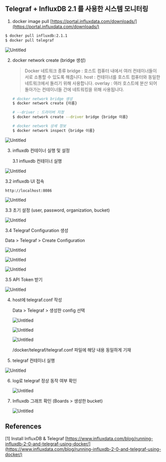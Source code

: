 ## Telegraf + InfluxDB 2.1 를 사용한 시스템 모니터링

1. docker image pull
[https://portal.influxdata.com/downloads/](https://portal.influxdata.com/downloads/)

```bash
$ docker pull influxdb:2.1.1
$ docker pull telegraf
```

![Untitled](https://s3.us-west-2.amazonaws.com/secure.notion-static.com/ee17b284-c5e5-4a48-a212-06e14e515eb3/Untitled.png?X-Amz-Algorithm=AWS4-HMAC-SHA256&X-Amz-Content-Sha256=UNSIGNED-PAYLOAD&X-Amz-Credential=AKIAT73L2G45EIPT3X45%2F20211209%2Fus-west-2%2Fs3%2Faws4_request&X-Amz-Date=20211209T025246Z&X-Amz-Expires=86400&X-Amz-Signature=2da95ca9da2db33b3a1103b415e4a882425dfc92f682520d1d2a809d978a4010&X-Amz-SignedHeaders=host&response-content-disposition=filename%20%3D%22Untitled.png%22&x-id=GetObject)

2. docker network create (bridge 생성)

    
    > Docker 네트워크 종류
    bridge : 호스트 컴퓨터 내에서 여러 컨테이너들이 서로 소통할 수 있도록 해줍니다.
    host : 컨테이너를 호스트 컴퓨터와 동일한 네트워크에서 돌리기 위해 사용합니다.
    overlay : 여러 호스트에 분산 되어 돌아가는 컨테이너들 간에 네트워킹을 위해 사용됩니다.
    > 
    
    ```bash
    # docker network bridge 생성
    $ docker network create {이름}
    
    # --driver : 드라이버 지정
    $ docker network create --driver bridge {bridge 이름}
    
    # docker network 상세 정보
    $ docker network inspect {bridge 이름}
    ```
    

![Untitled](https://s3.us-west-2.amazonaws.com/secure.notion-static.com/3165f4fb-7d1b-4c97-bdf1-0c9aecfdf533/Untitled.png?X-Amz-Algorithm=AWS4-HMAC-SHA256&X-Amz-Content-Sha256=UNSIGNED-PAYLOAD&X-Amz-Credential=AKIAT73L2G45EIPT3X45%2F20211209%2Fus-west-2%2Fs3%2Faws4_request&X-Amz-Date=20211209T025332Z&X-Amz-Expires=86400&X-Amz-Signature=39a7ac278318f2f5a85b7fb01d694c00363861617d4a97709e82a7d56de095df&X-Amz-SignedHeaders=host&response-content-disposition=filename%20%3D%22Untitled.png%22&x-id=GetObject)

3. influxdb 컨테이너 실행 및 설정
    
    3.1 influxdb 컨테이너 실행
    

  ![Untitled](https://s3.us-west-2.amazonaws.com/secure.notion-static.com/a4e99d89-5ae6-4a0f-a7a6-4aa2698a725a/Untitled.png?X-Amz-Algorithm=AWS4-HMAC-SHA256&X-Amz-Content-Sha256=UNSIGNED-PAYLOAD&X-Amz-Credential=AKIAT73L2G45EIPT3X45%2F20211209%2Fus-west-2%2Fs3%2Faws4_request&X-Amz-Date=20211209T025343Z&X-Amz-Expires=86400&X-Amz-Signature=175f5044c92bd21403c1c07cdfa28ff80a817d8f5cd7d7122decd1887418e178&X-Amz-SignedHeaders=host&response-content-disposition=filename%20%3D%22Untitled.png%22&x-id=GetObject)

  3.2 influxdb UI 접속

  `http://localhost:8086`

  ![Untitled](https://s3.us-west-2.amazonaws.com/secure.notion-static.com/46914bf0-8dd1-4ba2-9755-45970a5e3b14/Untitled.png?X-Amz-Algorithm=AWS4-HMAC-SHA256&X-Amz-Content-Sha256=UNSIGNED-PAYLOAD&X-Amz-Credential=AKIAT73L2G45EIPT3X45%2F20211209%2Fus-west-2%2Fs3%2Faws4_request&X-Amz-Date=20211209T025352Z&X-Amz-Expires=86400&X-Amz-Signature=8cfefe57ccb306b43809d247da3daa76843ee9a01f284415dbbe8fcd4684e3cd&X-Amz-SignedHeaders=host&response-content-disposition=filename%20%3D%22Untitled.png%22&x-id=GetObject)

  
  3.3 초기 설정 (user, password, organization, bucket)

  ![Untitled](https://s3.us-west-2.amazonaws.com/secure.notion-static.com/ec8bae6c-16d4-49f9-9e33-469ea92bc7bf/Untitled.png?X-Amz-Algorithm=AWS4-HMAC-SHA256&X-Amz-Content-Sha256=UNSIGNED-PAYLOAD&X-Amz-Credential=AKIAT73L2G45EIPT3X45%2F20211209%2Fus-west-2%2Fs3%2Faws4_request&X-Amz-Date=20211209T025403Z&X-Amz-Expires=86400&X-Amz-Signature=4fe6d9bf5bd59adc4d710b3d51c0f0b53219a3baea47d349da794dc0b2d56814&X-Amz-SignedHeaders=host&response-content-disposition=filename%20%3D%22Untitled.png%22&x-id=GetObject)

  
  3.4 Telegraf Configuration 생성

  Data > Telegraf > Create Configuration

  ![Untitled](https://s3.us-west-2.amazonaws.com/secure.notion-static.com/69025e9c-d1bb-4ab7-9c54-81a901c2120d/Untitled.png?X-Amz-Algorithm=AWS4-HMAC-SHA256&X-Amz-Content-Sha256=UNSIGNED-PAYLOAD&X-Amz-Credential=AKIAT73L2G45EIPT3X45%2F20211209%2Fus-west-2%2Fs3%2Faws4_request&X-Amz-Date=20211209T025422Z&X-Amz-Expires=86400&X-Amz-Signature=93950f24c9be99b9bc9bc0b3602ed9bd30cbb2226e7bf109a813b46b62674a84&X-Amz-SignedHeaders=host&response-content-disposition=filename%20%3D%22Untitled.png%22&x-id=GetObject)
  
  ![Untitled](https://s3.us-west-2.amazonaws.com/secure.notion-static.com/2339b627-568f-4811-8332-fe22d1c0371d/Untitled.png?X-Amz-Algorithm=AWS4-HMAC-SHA256&X-Amz-Content-Sha256=UNSIGNED-PAYLOAD&X-Amz-Credential=AKIAT73L2G45EIPT3X45%2F20211209%2Fus-west-2%2Fs3%2Faws4_request&X-Amz-Date=20211209T025432Z&X-Amz-Expires=86400&X-Amz-Signature=6926e1267bb0d0195667ac66896d40af794447a6d189d4ebb187fe4becb620ed&X-Amz-SignedHeaders=host&response-content-disposition=filename%20%3D%22Untitled.png%22&x-id=GetObject)

  ![Untitled](https://s3.us-west-2.amazonaws.com/secure.notion-static.com/83b8d907-e08d-4c07-bacb-b987c0d4f45a/Untitled.png?X-Amz-Algorithm=AWS4-HMAC-SHA256&X-Amz-Content-Sha256=UNSIGNED-PAYLOAD&X-Amz-Credential=AKIAT73L2G45EIPT3X45%2F20211209%2Fus-west-2%2Fs3%2Faws4_request&X-Amz-Date=20211209T025444Z&X-Amz-Expires=86400&X-Amz-Signature=711ceac707ca4012cab83add66482707f79c93d2a1ebf72786a5d6eb29ca043f&X-Amz-SignedHeaders=host&response-content-disposition=filename%20%3D%22Untitled.png%22&x-id=GetObject)

  
  3.5 API Token 받기

  ![Untitled](https://s3.us-west-2.amazonaws.com/secure.notion-static.com/2df6efb0-e293-4a0e-b501-74c569dc1622/Untitled.png?X-Amz-Algorithm=AWS4-HMAC-SHA256&X-Amz-Content-Sha256=UNSIGNED-PAYLOAD&X-Amz-Credential=AKIAT73L2G45EIPT3X45%2F20211209%2Fus-west-2%2Fs3%2Faws4_request&X-Amz-Date=20211209T025453Z&X-Amz-Expires=86400&X-Amz-Signature=9c3a3a8ec14b7788fd9dc4ef9828709c29b68ca83b5664f5b09045e5fabf4028&X-Amz-SignedHeaders=host&response-content-disposition=filename%20%3D%22Untitled.png%22&x-id=GetObject)


4. host에 telegraf.conf 작성
    
    Data > Telegraf > 생성한 config 선택
    
    ![Untitled](https://s3.us-west-2.amazonaws.com/secure.notion-static.com/4957edfd-0456-41cc-911e-178b2ad181a5/Untitled.png?X-Amz-Algorithm=AWS4-HMAC-SHA256&X-Amz-Content-Sha256=UNSIGNED-PAYLOAD&X-Amz-Credential=AKIAT73L2G45EIPT3X45%2F20211209%2Fus-west-2%2Fs3%2Faws4_request&X-Amz-Date=20211209T025506Z&X-Amz-Expires=86400&X-Amz-Signature=a4eda1c0005a80d8d50c4111674a87f0c13fbbe593a4101b51e5db691de3323c&X-Amz-SignedHeaders=host&response-content-disposition=filename%20%3D%22Untitled.png%22&x-id=GetObject)
    
    ![Untitled](https://s3.us-west-2.amazonaws.com/secure.notion-static.com/a756b00f-780f-45ba-9355-3b1e2604e6bc/Untitled.png?X-Amz-Algorithm=AWS4-HMAC-SHA256&X-Amz-Content-Sha256=UNSIGNED-PAYLOAD&X-Amz-Credential=AKIAT73L2G45EIPT3X45%2F20211209%2Fus-west-2%2Fs3%2Faws4_request&X-Amz-Date=20211209T025518Z&X-Amz-Expires=86400&X-Amz-Signature=385892cac4b94528c0aeb4769368ce1d2ad9febcf67f536b666f3b91d6125595&X-Amz-SignedHeaders=host&response-content-disposition=filename%20%3D%22Untitled.png%22&x-id=GetObject)
    
    ![Untitled](https://s3.us-west-2.amazonaws.com/secure.notion-static.com/c1c05d3c-0ba0-4322-b026-6d87f9651316/Untitled.png?X-Amz-Algorithm=AWS4-HMAC-SHA256&X-Amz-Content-Sha256=UNSIGNED-PAYLOAD&X-Amz-Credential=AKIAT73L2G45EIPT3X45%2F20211209%2Fus-west-2%2Fs3%2Faws4_request&X-Amz-Date=20211209T025527Z&X-Amz-Expires=86400&X-Amz-Signature=f0fa2a88bedeff565806b212ae35c29a693f5f07e9f2b6139adfbe36ed567b70&X-Amz-SignedHeaders=host&response-content-disposition=filename%20%3D%22Untitled.png%22&x-id=GetObject)
    
    /docker/telegraf/telegraf.conf 파일에 해당 내용 동일하게 기재
    

5. telegraf 컨테이너 실행

![Untitled](https://s3.us-west-2.amazonaws.com/secure.notion-static.com/20741fb0-8c26-4e9f-9ccd-2cb7b98f59e2/Untitled.png?X-Amz-Algorithm=AWS4-HMAC-SHA256&X-Amz-Content-Sha256=UNSIGNED-PAYLOAD&X-Amz-Credential=AKIAT73L2G45EIPT3X45%2F20211209%2Fus-west-2%2Fs3%2Faws4_request&X-Amz-Date=20211209T025544Z&X-Amz-Expires=86400&X-Amz-Signature=ce7bb92f07b518ca4f6b9a05d31dc47cec4e848c83e75019eb6609c18e57cb8f&X-Amz-SignedHeaders=host&response-content-disposition=filename%20%3D%22Untitled.png%22&x-id=GetObject)


6. log로 telegraf 정상 동작 여부 확인
    
    ![Untitled](https://s3.us-west-2.amazonaws.com/secure.notion-static.com/c89ca1c3-35c9-487c-9468-a3557bd9086f/Untitled.png?X-Amz-Algorithm=AWS4-HMAC-SHA256&X-Amz-Content-Sha256=UNSIGNED-PAYLOAD&X-Amz-Credential=AKIAT73L2G45EIPT3X45%2F20211209%2Fus-west-2%2Fs3%2Faws4_request&X-Amz-Date=20211209T025554Z&X-Amz-Expires=86400&X-Amz-Signature=5e84372e7e6239dd08f4477846719677c5dfd01f01eb964b79ad87c6436a65ee&X-Amz-SignedHeaders=host&response-content-disposition=filename%20%3D%22Untitled.png%22&x-id=GetObject)
    

7. Influxdb 그래프 확인 (Boards > 생성한 bucket)
    
    ![Untitled](https://s3.us-west-2.amazonaws.com/secure.notion-static.com/e288808a-2b38-4e4d-b49f-27ab0630e975/Untitled.png?X-Amz-Algorithm=AWS4-HMAC-SHA256&X-Amz-Content-Sha256=UNSIGNED-PAYLOAD&X-Amz-Credential=AKIAT73L2G45EIPT3X45%2F20211209%2Fus-west-2%2Fs3%2Faws4_request&X-Amz-Date=20211209T025621Z&X-Amz-Expires=86400&X-Amz-Signature=f557cf2c94646faa01a30029afafb9ae6ff64573dfc12cb66e7fd184999fceb2&X-Amz-SignedHeaders=host&response-content-disposition=filename%20%3D%22Untitled.png%22&x-id=GetObject)
    

## References

[1] Install InfluxDB & Telegraf [https://www.influxdata.com/blog/running-influxdb-2-0-and-telegraf-using-docker/](https://www.influxdata.com/blog/running-influxdb-2-0-and-telegraf-using-docker/)
